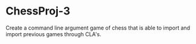 # ChessProj-3
Create a command line argument game of chess that is able to import and import previous games through CLA's.  
